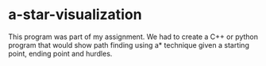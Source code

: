 # a-star-visualization
This program was part of my assignment. We had to create a C++ or python program that would show path finding using a* technique given a starting point, ending point and hurdles. 
